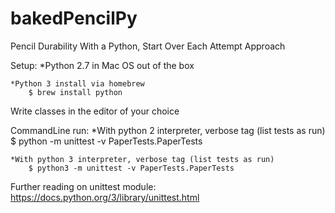 # bakedPencilPy
Pencil Durability With a Python, Start Over Each Attempt Approach

Setup:
    *Python 2.7 in Mac OS out of the box

    *Python 3 install via homebrew
        $ brew install python

Write classes in the editor of your choice

CommandLine run:
    *With python 2 interpreter, verbose tag (list tests as run)
        $ python -m unittest -v PaperTests.PaperTests

    *With python 3 interpreter, verbose tag (list tests as run)
        $ python3 -m unittest -v PaperTests.PaperTests

Further reading on unittest module:
    https://docs.python.org/3/library/unittest.html